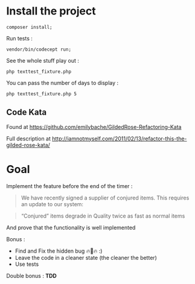 # Install the project

```
composer install;

```

Run tests :
```
vendor/bin/codecept run;

```

See the whole stuff play out :
```
php texttest_fixture.php

```


You can pass the number of days to display :
```
php texttest_fixture.php 5

```

## Code Kata

Found at https://github.com/emilybache/GildedRose-Refactoring-Kata

Full description at http://iamnotmyself.com/2011/02/13/refactor-this-the-gilded-rose-kata/

# Goal

Implement the feature before the end of the timer :

> We have recently signed a supplier of conjured items. This requires an update to our system:

> “Conjured” items degrade in Quality twice as fast as normal items

And prove that the functionality is well implemented

Bonus :

+ Find and Fix the hidden bug 🔥🐛🔥 :)
+ Leave the code in a cleaner state (the cleaner the better)
+ Use tests

Double bonus : **TDD**